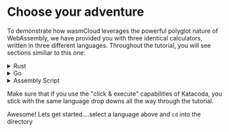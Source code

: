 # Choose your adventure

To demonstrate how wasmCloud leverages the powerful polyglot nature of WebAssembly, we have provided you with three identical calculators, written in three different languages. Throughout the tutorial, you will see sections similiar to this one:

<details>
  <summary>Rust</summary>

`cd rust`{{execute}}

</details>
<details>
  <summary>Go</summary>

`cd go`{{execute}}

</details>
<details>
  <summary>Assembly Script</summary>

`cd assemblyscript`{{execute}}

</details>

Make sure that if you use the "click & execute" capabilities of Katacoda, you stick with the same language drop downs all the way through the tutorial.

Awesome! Lets get started....select a language above and `cd` into the directory
